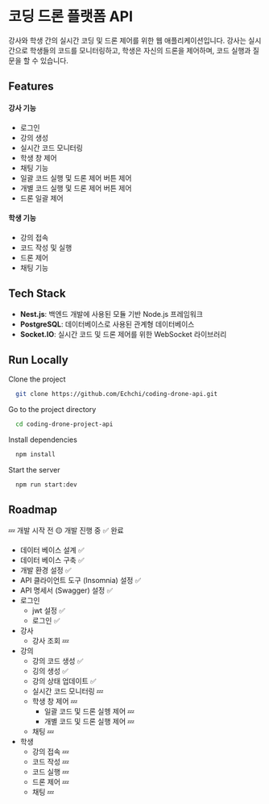 
# 코딩 드론 플랫폼 API

강사와 학생 간의 실시간 코딩 및 드론 제어를 위한 웹 애플리케이션입니다. 강사는 실시간으로 학생들의 코드를 모니터링하고, 학생은 자신의 드론을 제어하며, 코드 실행과 질문을 할 수 있습니다.


## Features

#### 강사 기능
- 로그인
- 강의 생성
- 실시간 코드 모니터링
- 학생 창 제어
- 채팅 기능
- 일괄 코드 실행 및 드론 제어 버튼 제어
- 개별 코드 실행 및 드론 제어 버튼 제어
- 드론 일괄 제어

#### 학생 기능
- 강의 접속
- 코드 작성 및 실행
- 드론 제어
- 채팅 기능


## Tech Stack

- **Nest.js**: 백엔드 개발에 사용된 모듈 기반 Node.js 프레임워크
- **PostgreSQL**: 데이터베이스로 사용된 관계형 데이터베이스
- **Socket.IO**: 실시간 코드 및 드론 제어를 위한 WebSocket 라이브러리




## Run Locally

Clone the project

```bash
  git clone https://github.com/Echchi/coding-drone-api.git
```

Go to the project directory

```bash
  cd coding-drone-project-api
```

Install dependencies

```bash
  npm install
```

Start the server

```bash
  npm run start:dev
```


## Roadmap
💤 개발 시작 전
🟡 개발 진행 중
✅ 완료

- 데이터 베이스 설계 ✅ 
- 데이터 베이스 구축 ✅
- 개발 환경 설정 ✅ 
- API 클라이언트 도구 (Insomnia) 설정 ✅
- API 명세서 (Swagger) 설정 ✅
- 로그인
  - jwt 설정 ✅
  - 로그인 ✅
- 강사
  - 강사 조회 💤
- 강의
  - 강의 코드 생성 ✅
  - 깅의 생성 ✅
  - 강의 상태 업데이트 ✅
  - 실시간 코드 모니터링 💤
  - 학생 창 제어 💤
    - 일괄 코드 및 드론 실헹 제어 💤
    - 개별 코드 및 드론 실행 제어 💤
  - 채팅 💤
- 학생
    - 강의 접속 💤
    - 코드 작성 💤
    - 코드 실행 💤
    - 드론 제어 💤
    - 채팅 💤

